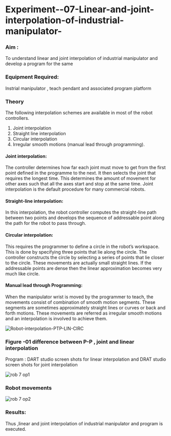 # Experiment--07-Linear-and-joint-interpolation-of-industrial-manipulator-

### Aim :

To understand linear and joint interpolation of industrial manipulator and develop a program for the same 
      
### Equipment Required: 

Instrial manipulator , teach pendant and associated program platform 
      
### Theory 

The following interpolation schemes are available in most of the robot controllers.
 1. Joint interpolation
 2. Straight line interpolation
 3. Circular interpolation
 4. Irregular smooth motions (manual lead through programming).
 
#### Joint interpolation: 

The controller determines how far each joint must move to get from the first point defined in the programme to the next. It then selects the joint that
requires the longest time. This determines the amount of movement for other axes such that all the axes start and stop at the same time. Joint interpolation is the default procedure for many commercial robots.

#### Straight-line interpolation: 

In this interpolation, the robot controller computes the straight-line path between two points and develops the sequence of addressable point along the path for the robot to pass through.

#### Circular interpolation: 

This requires the programmer to define a circle in the
robot’s workspace. This is done by specifying three points that lie along the circle. The controller constructs the circle by selecting a series of points that lie closer to the circle. These movements are actually small straight lines. If the addressable points are dense then the linear approximation becomes very much like circle.


#### Manual lead through Programming:

When the manipulator wrist is moved by the programmer to teach, the movements consist of combination of smooth motion segments. These segments are sometimes approximately straight lines or curves or back and forth motions. These movements are referred as irregular smooth motions and an interpolation is involved to achieve them.


![Robot-interpolation-PTP-LIN-CIRC](https://user-images.githubusercontent.com/36288975/201615171-d0886aaa-8220-4b0c-8a1d-3d8a5c69c76a.png)

### Figure -01 difference between P-P , joint and linear interpolation 
Program :
DART studio screen shots for linear interpolation and DRAT studio screen shots for joint interpolation

![rob 7 op1](https://user-images.githubusercontent.com/115128955/203238283-caeaeed0-49e3-4730-aca2-1506f91d0489.jpg)


### Robot movements 

![rob 7 op2](https://user-images.githubusercontent.com/115128955/203239474-e301606e-5aa5-4dd3-b529-095ffe7591e5.jpg)


### Results: 
Thus ,linear and joint interpolation of industrial manipulator and program is executed.

